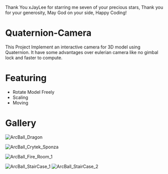 Thank You xJayLee for starring me seven of your precious stars, Thank you for your generosity, May God on your side, Happy Coding!

# Quaternion-Camera
This Project Implement an interactive camera for 3D model using Quaternion. It have some advantages over eulerian camera like no gimbal lock and faster to compute.

# Featuring

- Rotate Model Freely
- Scaling
- Moving 

# Gallery 

![ArcBall_Dragon](https://user-images.githubusercontent.com/93391908/140274934-5b6a7c4b-2971-4432-a4a6-d32bdcf33093.png)

![ArcBall_Crytek_Sponza](https://user-images.githubusercontent.com/93391908/140276386-a607255d-d80d-4223-96e4-9e9261535caa.png)

![ArcBall_Fire_Room_1](https://user-images.githubusercontent.com/93391908/140282622-092f9bbe-50c2-4b00-b16a-e1c5edd5b228.png)

![ArcBall_StairCase_1](https://user-images.githubusercontent.com/93391908/140282634-2a48c4ce-eccb-433e-a73b-c380ab03723f.png)
![ArcBall_StairCase_2](https://user-images.githubusercontent.com/93391908/140282637-4dbf747a-1ad3-4f83-b4ba-59b3219b705a.png)


